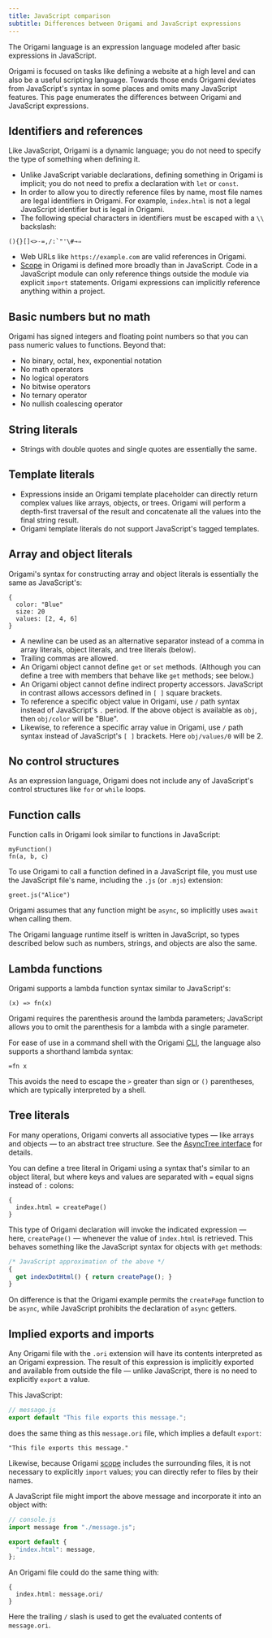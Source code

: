 ```yaml
---
title: JavaScript comparison
subtitle: Differences between Origami and JavaScript expressions
---
```


The Origami language is an expression language modeled after basic expressions in JavaScript.

Origami is focused on tasks like defining a website at a high level and can also be a useful scripting language. Towards those ends Origami deviates from JavaScript's syntax in some places and omits many JavaScript features. This page enumerates the differences between Origami and JavaScript expressions.

## Identifiers and references

Like JavaScript, Origami is a dynamic language; you do not need to specify the type of something when defining it.

- Unlike JavaScript variable declarations, defining something in Origami is implicit; you do not need to prefix a declaration with `let` or `const`.
- In order to allow you to directly reference files by name, most file names are legal identifiers in Origami. For example, `index.html` is not a legal JavaScript identifier but is legal in Origami.
- The following special characters in identifiers must be escaped with a `\\` backslash:

```
(){}[]<>-=,/:`"'\#→⇒
```

- Web URLs like `https://example.com` are valid references in Origami.
- [Scope](scope.html) in Origami is defined more broadly than in JavaScript. Code in a JavaScript module can only reference things outside the module via explicit `import` statements. Origami expressions can implicitly reference anything within a project.

## Basic numbers but no math

Origami has signed integers and floating point numbers so that you can pass numeric values to functions. Beyond that:

- No binary, octal, hex, exponential notation
- No math operators
- No logical operators
- No bitwise operators
- No ternary operator
- No nullish coalescing operator

## String literals

- Strings with double quotes and single quotes are essentially the same.

## Template literals

- Expressions inside an Origami template placeholder can directly return complex values like arrays, objects, or trees. Origami will perform a depth-first traversal of the result and concatenate all the values into the final string result.
- Origami template literals do not support JavaScript's tagged templates.

## Array and object literals

Origami's syntax for constructing array and object literals is essentially the same as JavaScript's:

```
{
  color: "Blue"
  size: 20
  values: [2, 4, 6]
}
```

- A newline can be used as an alternative separator instead of a comma in array literals, object literals, and tree literals (below).
- Trailing commas are allowed.
- An Origami object cannot define `get` or `set` methods. (Although you can define a tree with members that behave like `get` methods; see below.)
- An Origami object cannot define indirect property accessors. JavaScript in contrast allows accessors defined in `[ ]` square brackets.
- To reference a specific object value in Origami, use `/` path syntax instead of JavaScript's `.` period. If the above object is available as `obj`, then `obj/color` will be "Blue".
- Likewise, to reference a specific array value in Origami, use `/` path syntax instead of JavaScript's `[ ]` brackets. Here `obj/values/0` will be 2.

## No control structures

As an expression language, Origami does not include any of JavaScript's control structures like `for` or `while` loops.

## Function calls

Function calls in Origami look similar to functions in JavaScript:

```
myFunction()
fn(a, b, c)
```

To use Origami to call a function defined in a JavaScript file, you must use the JavaScript file's name, including the `.js` (or `.mjs`) extension:

```
greet.js("Alice")
```

Origami assumes that any function might be `async`, so implicitly uses `await` when calling them.

The Origami language runtime itself is written in JavaScript, so types described below such as numbers, strings, and objects are also the same.

## Lambda functions

Origami supports a lambda function syntax similar to JavaScript's:

```
(x) => fn(x)
```

Origami requires the parenthesis around the lambda parameters; JavaScript allows you to omit the parenthesis for a lambda with a single parameter.

For ease of use in a command shell with the Origami [CLI](/cli), the language also supports a shorthand lambda syntax:

```
=fn x
```

This avoids the need to escape the `>` greater than sign or `()` parentheses, which are typically interpreted by a shell.

## Tree literals

For many operations, Origami converts all associative types — like arrays and objects — to an abstract tree structure. See the [AsyncTree interface](/async-tree/interface.html) for details.

You can define a tree literal in Origami using a syntax that's similar to an object literal, but where keys and values are separated with `=` equal signs instead of `:` colons:

```
{
  index.html = createPage()
}
```

This type of Origami declaration will invoke the indicated expression — here, `createPage()` — whenever the value of `index.html` is retrieved. This behaves something like the JavaScript syntax for objects with `get` methods:

```js
/* JavaScript approximation of the above */
{
  get indexDotHtml() { return createPage(); }
}
```

On difference is that the Origami example permits the `createPage` function to be `async`, while JavaScript prohibits the declaration of `async` getters.

## Implied exports and imports

Any Origami file with the `.ori` extension will have its contents interpreted as an Origami expression. The result of this expression is implicitly exported and available from outside the file — unlike JavaScript, there is no need to explicitly `export` a value.

This JavaScript:

```js
// message.js
export default "This file exports this message.";
```

does the same thing as this `message.ori` file, which implies a default `export`:

```
"This file exports this message."
```

Likewise, because Origami [scope](scope.html) includes the surrounding files, it is not necessary to explicitly `import` values; you can directly refer to files by their names.

A JavaScript file might import the above message and incorporate it into an object with:

```js
// console.js
import message from "./message.js";

export default {
  "index.html": message,
};
```

An Origami file could do the same thing with:

```
{
  index.html: message.ori/
}
```

Here the trailing `/` slash is used to get the evaluated contents of `message.ori`.
